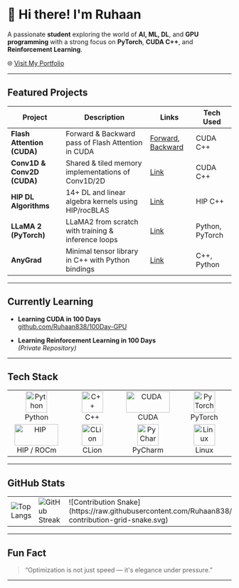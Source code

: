 # 👋 Hi there! I'm **Ruhaan**

A passionate **student** exploring the world of **AI, ML, DL**, and **GPU programming** with a strong focus on **PyTorch**, **CUDA C++**, and **Reinforcement Learning**.

🌐 [Visit My Portfolio](https://ruhaan838.github.io/)

---

## Featured Projects

<table>
  <thead>
    <tr>
      <th>Project</th>
      <th>Description</th>
      <th>Links</th>
      <th>Tech Used</th>
    </tr>
  </thead>
  <tbody>
    <tr>
      <td><strong>Flash Attention (CUDA)</strong></td>
      <td>Forward & Backward pass of Flash Attention in CUDA</td>
      <td>
        <a href="https://github.com/Ruhaan838/100Day-GPU/tree/main/Day-10">Forward</a>,
        <a href="https://github.com/Ruhaan838/100Day-GPU/blob/main/Day-17/flash_att_backward.cu">Backward</a>
      </td>
      <td>CUDA C++</td>
    </tr>
    <tr>
      <td><strong>Conv1D & Conv2D (CUDA)</strong></td>
      <td>Shared & tiled memory implementations of Conv1D/2D</td>
      <td><a href="https://github.com/Ruhaan838/100Day-GPU/tree/main/Day-07">Link</a></td>
      <td>CUDA C++</td>
    </tr>
    <tr>
      <td><strong>HIP DL Algorithms</strong></td>
      <td>14+ DL and linear algebra kernels using HIP/rocBLAS</td>
      <td><a href="https://github.com/Ruhaan838/100Day-GPU/tree/main/Day-30">Link</a></td>
      <td>HIP C++</td>
    </tr>
    <tr>
      <td><strong>LLaMA 2 (PyTorch)</strong></td>
      <td>LLaMA2 from scratch with training & inference loops</td>
      <td><a href="https://github.com/Ruhaan838/LLaMA-2-pytorch">Link</a></td>
      <td>Python, PyTorch</td>
    </tr>
    <tr>
      <td><strong>AnyGrad</strong></td>
      <td>Minimal tensor library in C++ with Python bindings</td>
      <td><a href="https://github.com/Ruhaan838/AnyGrad.git">Link</a></td>
      <td>C++, Python</td>
    </tr>
  </tbody>
</table>

---

## Currently Learning

- **Learning CUDA in 100 Days**  
  <a href="https://github.com/Ruhaan838/100Day-GPU">github.com/Ruhaan838/100Day-GPU</a>

- **Learning Reinforcement Learning in 100 Days**  
  *(Private Repository)*

---

## Tech Stack

<table>
  <tr>
    <td align="center" width="120">
      <img src="https://cdn.jsdelivr.net/gh/devicons/devicon/icons/python/python-original.svg" width="48" height="48" alt="Python"><br>Python
    </td>
    <td align="center" width="120">
      <img src="https://cdn.jsdelivr.net/gh/devicons/devicon/icons/cplusplus/cplusplus-original.svg" width="48" height="48" alt="C++"><br>C++
    </td>
    <td align="center" width="120">
    <img src="https://www.vectorlogo.zone/logos/nvidia/nvidia-ar21.svg" width="98" height="48" alt="CUDA"><br>CUDA
    </td>
    <td align="center" width="120">
      <img src="https://cdn.jsdelivr.net/gh/devicons/devicon/icons/pytorch/pytorch-original.svg" width="48" height="48" alt="PyTorch"><br>PyTorch
    </td>
  </tr>
  <tr>
    <td align="center" width="120">
      <img src="https://www.vectorlogo.zone/logos/amd/amd-ar21.svg" width="98" height="48" alt="HIP"><br>HIP / ROCm
    </td>
    <td align="center" width="120">
      <img src="https://resources.jetbrains.com/storage/products/clion/img/meta/clion_logo_300x300.png" width="48" height="48" alt="CLion"><br>CLion
    </td>
    <td align="center" width="120">
      <img src="https://resources.jetbrains.com/storage/products/pycharm/img/meta/pycharm_logo_300x300.png" width="48" height="48" alt="PyCharm"><br>PyCharm
    </td>
    <td align="center" width="120">
      <img src="https://cdn.jsdelivr.net/gh/devicons/devicon/icons/linux/linux-original.svg" width="48" height="48" alt="Linux"><br>Linux
    </td>
  </tr>
</table>


---

## GitHub Stats

<table>
  <tr>
    <td>
      <img src="https://github-readme-stats.vercel.app/api/top-langs/?username=Ruhaan838&layout=compact&theme=radical" alt="Top Langs">
    </td>
    <td>
      <img src="https://streak-stats.demolab.com/?user=Ruhaan838&theme=radical" alt="GitHub Streak">
    </td>
    <td>
      ![Contribution Snake](https://raw.githubusercontent.com/Ruhaan838/Ruhaan838/output/github-contribution-grid-snake.svg)
    </td>
  </tr>
</table>

---

## Fun Fact

> “Optimization is not just speed — it's elegance under pressure.”

---
